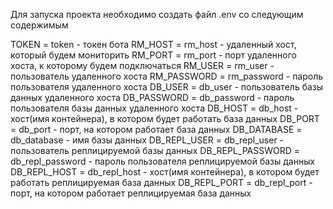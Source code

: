 Для запуска проекта необходимо создать файл .env со следующим содержимым

TOKEN = token - токен бота
RM_HOST = rm_host - удаленный хост, который будем мониторить
RM_PORT = rm_port - порт удаленного хоста, к которому будем подключаться
RM_USER = rm_user - пользователь удаленного хоста
RM_PASSWORD = rm_password - пароль пользователя удаленного хоста
DB_USER = db_user - пользователь базы данных удаленного хоста
DB_PASSWORD = db_password - пароль пользователя базы данных удаленного хоста
DB_HOST = db_host - хост(имя контейнера), в котором будет работать база данных
DB_PORT = db_port -  порт, на котором работает база данных
DB_DATABASE = db_database - имя базы данных
DB_REPL_USER = db_repl_user - пользователь реплицируемой базы данных
DB_REPL_PASSWORD = db_repl_password - пароль пользователя реплицируемой базы данных
DB_REPL_HOST = db_repl_host - хост(имя контейнера), в котором будет работать реплицируемая база данных
DB_REPL_PORT = db_repl_port - порт, на котором работает реплицируемая база данных
